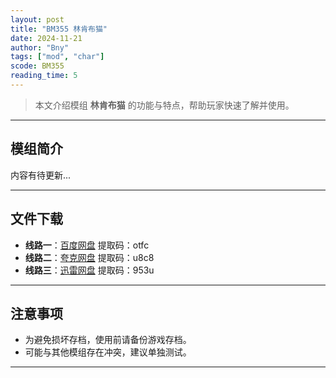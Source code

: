 ```yaml
---
layout: post
title: "BM355 林肯布猫"
date: 2024-11-21
author: "Bny"
tags: ["mod", "char"]
scode: BM355
reading_time: 5
---
```


> 本文介绍模组 **林肯布猫** 的功能与特点，帮助玩家快速了解并使用。

---

## 模组简介

内容有待更新...

---


## 文件下载
- **线路一**：[百度网盘](https://pan.baidu.com/s/1f2wX_6LELfoaueJ6T9UI4A?pwd=otfc)  提取码：otfc  
- **线路二**：[夸克网盘](https://pan.quark.cn/s/47fe4085c09c?pwd=u8c8)  提取码：u8c8  
- **线路三**：[迅雷网盘](https://pan.xunlei.com/s/VOCCbVnwFolzLDug9ab7Ib0uA1?pwd=953u)  提取码：953u  

---

## 注意事项
- 为避免损坏存档，使用前请备份游戏存档。
- 可能与其他模组存在冲突，建议单独测试。

---

